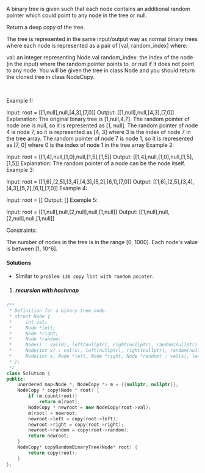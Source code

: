 A binary tree is given such that each node contains an additional random pointer which could point to any node in the tree or null.

Return a deep copy of the tree.

The tree is represented in the same input/output way as normal binary trees where each node is represented as a pair of [val, random_index] where:

val: an integer representing Node.val
random_index: the index of the node (in the input) where the random pointer points to, or null if it does not point to any node.
You will be given the tree in class Node and you should return the cloned tree in class NodeCopy.

 

Example 1:


Input: root = [[1,null],null,[4,3],[7,0]]
Output: [[1,null],null,[4,3],[7,0]]
Explanation: The original binary tree is [1,null,4,7].
The random pointer of node one is null, so it is represented as [1, null].
The random pointer of node 4 is node 7, so it is represented as [4, 3] where 3 is the index of node 7 in the tree array.
The random pointer of node 7 is node 1, so it is represented as [7, 0] where 0 is the index of node 1 in the tree array
Example 2:


Input: root = [[1,4],null,[1,0],null,[1,5],[1,5]]
Output: [[1,4],null,[1,0],null,[1,5],[1,5]]
Explanation: The random pointer of a node can be the node itself.
Example 3:


Input: root = [[1,6],[2,5],[3,4],[4,3],[5,2],[6,1],[7,0]]
Output: [[1,6],[2,5],[3,4],[4,3],[5,2],[6,1],[7,0]]
Example 4:

Input: root = []
Output: []
Example 5:

Input: root = [[1,null],null,[2,null],null,[1,null]]
Output: [[1,null],null,[2,null],null,[1,null]]
 

Constraints:

The number of nodes in the tree is in the range [0, 1000].
Each node's value is between [1, 10^6].

#### Solutions

- Similar to `problem 138 copy list with random pointer`.

1. ##### recursion with hashmap

```c++
/**
 * Definition for a binary tree node.
 * struct Node {
 *     int val;
 *     Node *left;
 *     Node *right;
 *     Node *random;
 *     Node() : val(0), left(nullptr), right(nullptr), random(nullptr) {}
 *     Node(int x) : val(x), left(nullptr), right(nullptr), random(nullptr) {}
 *     Node(int x, Node *left, Node *right, Node *random) : val(x), left(left), right(right), random(random) {}
 * };
 */
class Solution {
public:
    unordered_map<Node *, NodeCopy *> m = {{nullptr, nullptr}};
    NodeCopy * copy(Node * root) {
        if (m.count(root))
            return m[root];
        NodeCopy * newroot = new NodeCopy(root->val);
        m[root] = newroot;
        newroot->left = copy(root->left);
        newroot->right = copy(root->right);
        newroot->random = copy(root->random);
        return newroot;
    } 
    NodeCopy* copyRandomBinaryTree(Node* root) {
        return copy(root);
    }
};
```